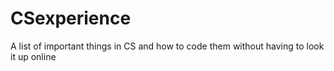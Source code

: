 # CSexperience
A list of important things in CS and how to code them without having to look it up online
